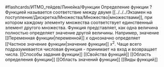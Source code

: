 #flashcards/ИТМО_гейдев/Линейка/Функции
Определение функции
?
Функцией называется соответствие между двумя [[../../../Экзамен на поступление/Дискретка/Множества/Множество|множествами]], при котором каждому элементу множества соответствует единственный элемент другого множества.
Функция представляет, как одна величина полностью определяет значение другой величины.
Например, значение [[Переменная функции|переменной]] $x$ однозначно определяет [[Частное значение функции|значение функции]] $x^2$.
Чаще всего подразумевается числовая функция - принимает на вход и возвращает числа.
[[Способы задания функции]]
[[Свойства функций]]
[[Область определения функции]]
[[Область значений функции]]
[[Виды функций]]
